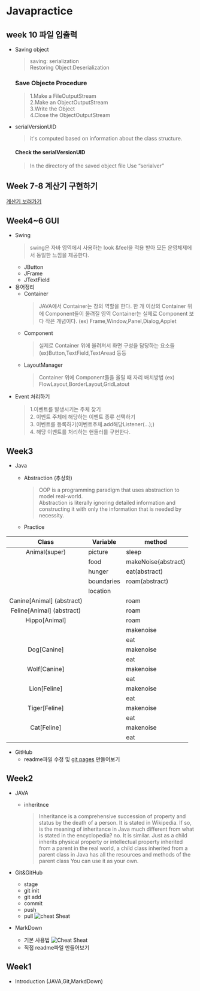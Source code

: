 # Javapractice

## week 10 파일 입출력
- Saving object
  > saving: serialization   
    Restoring Object:Deserialization
  
  ### Save Objecte Procedure  
    >1.Make a FileOutputStream   
    2.Make an ObjectOutputStream  
    3.Write the Object  
    4.Close the ObjectOutputStream

- serialVersionUID
  > it's computed based on information
about the class structure.
   #### Check the serialVersionUID
   > In the directory of the saved object file
     Use “serialver”
     




## Week 7-8 계산기 구현하기
  [계산기 보러가기](https://github.com/younghyunDev/javapractice/tree/master/calculator)
    

## Week4~6 GUI
  - Swing
    > swing은 자바 영역에서 사용하는 look &feel을 적용 받아 모든 운영체제에서 동일한 느낌을 제공한다.
    * JButton
    * JFrame
    * JTextField
  - 용어정리
    * Container
      >JAVA에서 Container는 창의 역할을 한다. 한 개 이상의 Container 위에 Component들이 올려질 영역
      Container는 실제로 Component 보다 작은 개념이다.
      (ex) Frame,Window,Panel,Dialog,Applet
    * Component
      > 실제로 Container 위에 올려져서 화면 구성을 담당하는 요소들
      (ex)Button,TextField,TextAread 등등
    * LayoutManager
      > Container 위에 Component들을 올릴 때 자리 배치방법
      (ex) FlowLayout,BorderLayout,GridLatout
  - Event 처리하기
    >   1.이벤트를 발생시키는 주체 찾기  
        2. 이벤트 주체에 해당하는 이벤트 종류 선택하기  
        3. 이벤트를 등록하기(이벤트주체.add해당Listener(...);)    
        4. 해당 이벤트를 처리하는 핸들러를 구현한다.

## Week3
  - Java
    * Abstraction (추상화) 
      > OOP is a programming paradigm that uses abstraction to model real-world.     
      Abstraction is literally ignoring detailed information and constructing it with only the information that is needed by necessity.

    * Practice
    
|           Class          | Variable   | method              |
|:------------------------:|------------|---------------------|
| Animal(super)            | picture    | sleep               |
|                          | food       | makeNoise(abstract) |
|                          | hunger     | eat(abstract)       |
|                          | boundaries | roam(abstract)      |
|                          | location   |                     |
| Canine[Animal] (abstract) |            | roam                |
| Feline[Animal] (abstract) |            | roam                |
| Hippo[Animal]            |            | roam                |
|                          |            | makenoise           |
|                          |            | eat                 |
| Dog[Canine]              |            | makenoise           |
|                          |            | eat                 |
| Wolf[Canine]             |            | makenoise           |
|                          |            | eat                 |
| Lion[Feline]             |            | makenoise           |
|                          |            | eat                 |
| Tiger[Feline]            |            | makenoise           |
|                          |            | eat                 |
| Cat[Feline]              |            | makenoise           |
|                          |            | eat                 |
    

  - GitHub
    * readme파일 수정 및 [git pages](https://younghyundev.github.io/javapractice/) 만들어보기
## Week2
  - JAVA   
    * inheritnce
      > Inheritance is a comprehensive succession of property and status by the death of a person. It is stated in Wikipedia. If so, is the meaning of inheritance in Java much different from what is stated in the encyclopedia? no. It is similar. Just as a child inherits physical property or intellectual property inherited from a parent in the real world, a child class inherited from a parent class in Java has all the resources and methods of the parent class You can use it as your own.


    
  - Git&GitHub
    * stage
    * git init 
    * git add
    * commit
    * push
    * pull
    ![cheat Sheat](https://zeroturnaround.com/wp-content/uploads/2016/05/Git-Cheat-Sheet-by-RebelLabs.png)
  - MarkDown
    * 기본 사용법
    ![Cheat Sheat](https://i.pinimg.com/originals/33/19/81/3319813c4fd34c1e5d8663ea3a632329.jpg)
    * 직접 readme파일 만들어보기
## Week1
- Introduction (JAVA,Git,MarkdDown)



    



     